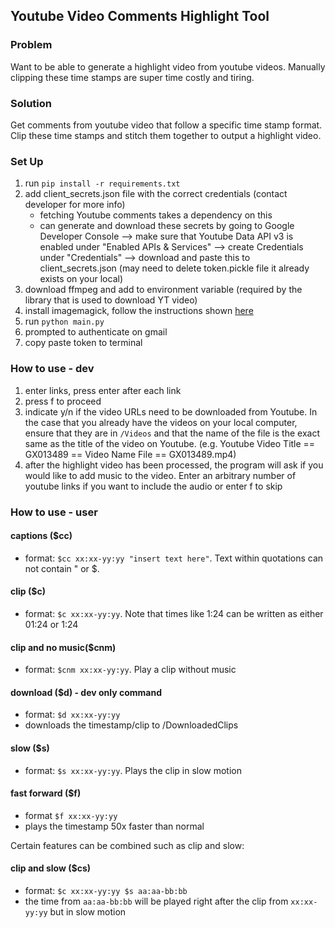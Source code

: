 ## Youtube Video Comments Highlight Tool

### Problem
Want to be able to generate a highlight video from youtube videos. Manually clipping these time stamps are super time costly and tiring.

### Solution
Get comments from youtube video that follow a specific time stamp format. Clip these time stamps and stitch them together to output a highlight video.

### Set Up
1. run `pip install -r requirements.txt`
2. add client_secrets.json file with the correct credentials (contact developer for more info)
    - fetching Youtube comments takes a dependency on this
    - can generate and download these secrets by going to Google Developer Console --> make sure that Youtube Data API v3 is enabled under "Enabled APIs & Services" --> create Credentials under "Credentials" --> download and paste this to client_secrets.json (may need to delete token.pickle file it already exists on your local)
3. download ffmpeg and add to environment variable (required by the library that is used to download YT video)
4. install imagemagick, follow the instructions shown [here](https://imagemagick.org/script/download.php)
5. run `python main.py`
6. prompted to authenticate on gmail
7. copy paste token to terminal

### How to use - dev
1. enter links, press enter after each link
2. press f to proceed
3. indicate y/n if the video URLs need to be downloaded from Youtube. In the case that you already have the videos on your local computer, ensure that they are in `/Videos` and that the name of the file is the exact same as the title of the video on Youtube. (e.g. Youtube Video Title == GX013489 == Video Name File == GX013489.mp4)
4. after the highlight video has been processed, the program will ask if you would like to add music to the video. Enter an arbitrary number of youtube links if you want to include the audio or enter f to skip

### How to use - user
#### captions ($cc)
- format: `$cc xx:xx-yy:yy "insert text here"`. Text within quotations can not contain " or $.

#### clip ($c)
- format: `$c xx:xx-yy:yy`. Note that times like 1:24 can be written as either 01:24 or 1:24

#### clip and no music($cnm)
- format: `$cnm xx:xx-yy:yy`. Play a clip without music

#### download ($d) - dev only command
- format: `$d xx:xx-yy:yy`
- downloads the timestamp/clip to /DownloadedClips

#### slow ($s)
- format: `$s xx:xx-yy:yy`. Plays the clip in slow motion

#### fast forward ($f)
- format `$f xx:xx-yy:yy`
- plays the timestamp 50x faster than normal

Certain features can be combined such as clip and slow:

#### clip and slow ($cs)
- format: `$c xx:xx-yy:yy $s aa:aa-bb:bb`
- the time from `aa:aa-bb:bb` will be played right after the clip from `xx:xx-yy:yy` but in slow motion
